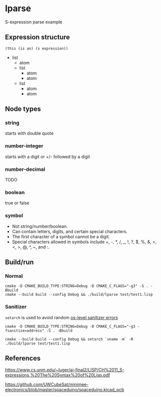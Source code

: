 # lparse

S-expression parse example


## Expression structure

```
(this (is an) (s expression))
```

- list
    - atom
    - list
        - atom
        - atom
    - list
        - atom
        - atom

## Node types

### string

 starts with double quote

### number-integer

starts with a digit or +/- followed by a digit

### number-decimal

TODO

### boolean

true or false

### symbol

* Not string/number/boolean.
* Can contain letters, digits, and certain special characters.
* The first character of a symbol cannot be a digit.
* Special characters allowed in symbols include +, -, *, /, _, !, ?, $, %, &, =, <, >, @, ^, ~, and :.



## Build/run

### Normal

```
cmake -D CMAKE_BUILD_TYPE:STRING=Debug -D CMAKE_C_FLAGS="-g3" -S . -Bbuild
cmake --build build --config Debug && ./build/lparse test/test1.lisp
```

### Sanitizer

`setarch` is used to avoid random [os-level sanitizer errors](https://github.com/google/sanitizers/issues/1724#issuecomment-2005714323)

```
cmake -D CMAKE_BUILD_TYPE:STRING=Debug -D CMAKE_C_FLAGS="-g3 -fsanitize=address" -S . -Bbuild

cmake --build build --config Debug && setarch `uname -m` -R ./build/lparse test/test1.lisp
```


## References

https://www.cs.unm.edu/~luger/ai-final2/LISP/CH%2011_S-expressions,%20The%20Syntax%20of%20Lisp.pdf

https://github.com/UWCubeSat/minimee-electronics/blob/master/spaceduino/spaceduino.kicad_pcb
